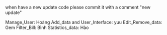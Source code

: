 when have a new update code please commit it with a comment "new update"




Manage_User: Hoàng
Add_data and User_Interface: yuu
Edit_Remove_data: Gem
Filter_Bill: Bình
Statistics_data: Hào
